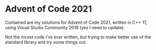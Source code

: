 # Advent of Code 2021
Contained are my solutions for Advent of Code 2021, written in C++ 17, using Visual Studio Community 2019 (yes I need to update).

Not the nicest code i've ever written, but trying to make better use of the standard library and try some things out.
